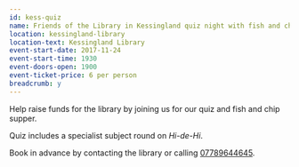 ```yaml
---
id: kess-quiz
name: Friends of the Library in Kessingland quiz night with fish and chips
location: kessingland-library
location-text: Kessingland Library
event-start-date: 2017-11-24
event-start-time: 1930
event-doors-open: 1900
event-ticket-price: 6 per person
breadcrumb: y
---
```


Help raise funds for the library by joining us for our quiz and fish and chip supper.

Quiz includes a specialist subject round on <cite>Hi-de-Hi</cite>.

Book in advance by contacting the library or calling [07789644645](tel:07789644645).

